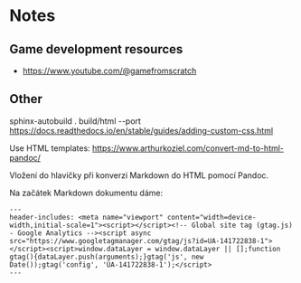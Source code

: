 # Notes

## Game development resources

- <https://www.youtube.com/@gamefromscratch>

## Other

sphinx-autobuild . build/html --port <port>
<https://docs.readthedocs.io/en/stable/guides/adding-custom-css.html>

Use HTML templates: <https://www.arthurkoziel.com/convert-md-to-html-pandoc/>

Vložení do hlavičky při konverzi Markdown do HTML pomocí Pandoc.

Na začátek Markdown dokumentu dáme:

```shell
---
header-includes: <meta name="viewport" content="width=device-width,initial-scale=1"><script></script><!-- Global site tag (gtag.js) - Google Analytics --><script async src="https://www.googletagmanager.com/gtag/js?id=UA-141722838-1"></script><script>window.dataLayer = window.dataLayer || [];function gtag(){dataLayer.push(arguments);}gtag('js', new Date());gtag('config', 'UA-141722838-1');</script>
---
```
